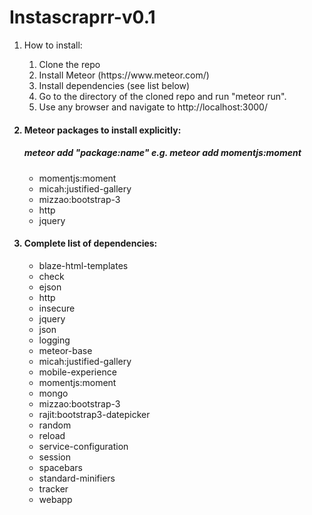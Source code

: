 # Instascraprr-v0.1
<ol>
</l4><li>How to install:</li></h4>
<ol>
  <li> Clone the repo
  <li> Install Meteor (https://www.meteor.com/)
  <li> Install dependencies (see list below)
  <li> Go to the directory of the cloned repo and run "meteor run".
  <li> Use any browser and navigate to http://localhost:3000/
</ol>
<h4><li>Meteor packages to install explicitly:</li></h4>
<h5>meteor add "package:name" e.g. meteor add momentjs:moment</h5>
<ul>
<li>momentjs:moment</li>
<li>micah:justified-gallery</li>
<li>mizzao:bootstrap-3</li>
<li>http</li>
<li>jquery</li>
</ul>

<h4><li>Complete list of dependencies:</li></h4>
<ul>
<li>blaze-html-templates</li>
<li>check</li>
<li>ejson</li>
<li>http</li>
<li>insecure</li>
<li>jquery</li>
<li>json</li>
<li>logging</li>
<li>meteor-base</li>
<li>micah:justified-gallery</li>
<li>mobile-experience</li>
<li>momentjs:moment</li>
<li>mongo</li>
<li>mizzao:bootstrap-3</li>
<li>rajit:bootstrap3-datepicker</li>
<li>random</li>
<li>reload</li>
<li>service-configuration</li>
<li>session</li>
<li>spacebars</li>
<li>standard-minifiers</li>
<li>tracker</li>
<li>webapp</li>
</ul>
</ol>
